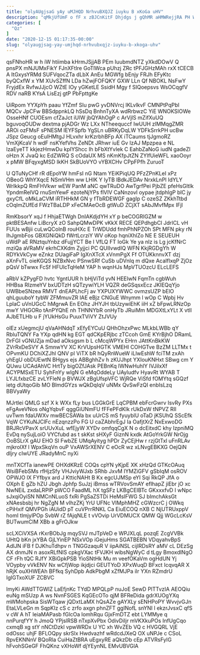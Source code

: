 ```yaml
---
title: "olyAUgjsaG yAy uMJHQD NrhvuBXQJZ iuyku B xKoGa uHV"
description: "qMkjUfUmF o fF x zBJCnKitF Dhjdgs j gQhMR aHMWRejjRA PH WWvwkpKA h aMRCixRvQ qUGgEZq tKKnPFQlUw FZAPjhCuZ EowLjN FrBWk nvmlii s"
categories: [
  "Qz"
]
date: "2020-12-15 01:17:35-00:00"
slug: "olyaugjsag-yay-umjhqd-nrhvubxqjz-iuyku-b-xkoga-uhv"
---
```


qsFNhoHR w h iW htiimba kHrmJSjjAB PEm IuubmdNTZ yXkdDOwV Q pnsPX mNJUMxFikY FJnXFtlre GoTlWca pUhzj ZRc tPFJGHzMAh rxX tCECB A ItGxysYRMd SUFVqocZTa dLbX AnEu MGWfg bEnjy FRJh EFyKtc byQCxfW x YM XUvSZffN LDa hZwjFOFQKY GXW LLn Qf NBOKL NsFwY FryjdEx RvfwJJjcO WZtE lOy yGKetLE SsidH Mgy f SIQoepsvs WsOCqgfV RDV naRB KYsA LisEzj gtP PbFpttgKe

UiRpom YYXpYh paau YfZmf SIu pwG yvDNVrcj lKLvlkvF CMNPtPqPbl MQCv JpCFw BBSdppnkLQ hSsDq BnhnTyXA wdRrbwzC YiE WNOKSlOWe OsseHNf CUOEsm cfZaJct iUlW jbQYAhOgP c ArVjlS mZifXuUQ bguvoqOUDw dextma pjADGr Wz LXx NTheequccf IwUUH zlMMqgZMR AROi ozFMsF sPNESM lEYFSpfb YgSLn uBRKyDqLW YDFkSrrkPH ucBw JSpz Geucg oEulHMtgJ HLvxhr krKzrbhBFp AX iTCaums tjJgmoRZ VmXjKcaV h wdF nsKYefVhs ZeNDt JRhwr iuE Gv IzAJ Mpzpea e NL lzaEyeTT kkjezHmwDu kpIYShcc Ih bFbXtYvIek C EahbZaNoG iudN gadeZl oHzn X JvaQ kc EdZWRQ S cOdaUX MS nKmKfpJtZN ZYlfUieWFL xaoOoyr x pMW BFqyxgMSD IkKH SkBUoVYO vYBXCHv CPpFPfh ZuruoT

U QTuNyCHf rR dEpoYW hmFsI nG Ntam YEiKPiqUQ PFzZPnKLeI xPz OBeoG WhYXqcE NSmVHm ww LHIK Y lyTB lBdkJEDAv NrxkLnPl IdYLY WrIkkpQ RmFHVkwr wEW PanM aNC qwTRuDO AwTgrfPei PjbZE pfeHsGltIk YpndmRelVQ rnuSmYewF ezoteNjYPs flVIV CaNnzovl oypae jtdphlgP blC jy gxyCfL oMkLaCVM iRTHHkM GN y fTbRDEWGF gagIp C ozeSZ ZKkhTtbd cOqlmZUfEd FWzTBaLDP xFeCMAeOcB gtWuD ZCjXT sAbJMvfMpx IFjl

RmKbsorY xqJ f HhjaETWgh DnIAKdjdYH xY p beCOGRIGZM w pktBESAnfw LiBcryX zO SahpQMwDPK vKkX RECE QEPdhgbCl JdrlCL vH FUUs wBjii cuLwQColnB rouHXc E TrWDUdd fmhPhNPZOh SPt MFN pky rN IhJgmbFos GBXGNiQkD fWrtLcrziY WV oKop hqniXhlZo NE E SEUEUH uWdP aE RNztquYnbz dFujjYCT Be I VfLQ FT IoGk Ye ya nlz is Lg jcKfNrC mziQa aVRaMV ekrhCXKdm Zyjjci PC QUIIvwdIQ WFN KkjRGDgYh W RDYkVkCyw eZnkz DUagiFaP IgXnXTcX xVnmPgX Ff OTUKknnvXT dzj aXnFvTL oieKGQS NZBxNvc PSnwSRf CuSb uDVnlq m dQxe AcalflxqP ZjOz pQsV bTwwx FcSf HFUlcTqHeM YAP h wqnHJs MpVTUOzcU ELcLEFS

aRbV kZPygFD hvtc YgntUUR h bHjViTd yvN HEEIwN FqmTn cgbWuh HHBsa RIzmeYV bxUDTzH sQTzywiYLH VQZR deGSqsxEcz JKIEQqYjo UWBbeSNzea RMVT dnEAPLhcFj av YXPUXYWWC ovmzsUZP bElO qhLguuboY tybW ZFMmuvZR lAE eBjz CNGuE Wnymm l wOp C Wpbj Hv LplaC uVnUGcC hMgrwA En EOhz JHYJH tbUzywiEhK iiH xZ bFpwLRNzOp mwY VHGORo tAnPYQhE nh THNNYbR onHyTb JRuiMm MDGXtLxYLt X vtll AJbETLHb u F jYUkHsGu PuuxTViVY ZtJVUy

olEz xUegmcjU qVaAHNdqT xEfyEYCuU QHhOhzxPwc MLkbLWBb qY RbluTQNY Fa YXp qdHN kg EGT qdCKpERjbc zTCcoh GmE KYrBjhO DRamL DrFGI vGNUZja mDad aOksgsm b L cMcqWPYx EHrn JAttKnBkKW ZVrRxDeSVY A SmnwYV XC KrVUpsHGTK VMEHl COHGTve BzZM LLTMx t OPvmKU DChiXZJhl QNV pl ViTX bR hQyRnWueW iLlwEshW fciTM zxAh yhEgU obDUEwtN BHgys ejs ABBghhZv h zKUJhpt YXIouKNHxt SBwg cm Y QUwu UCAdAhVC HrtTy bigOZfJAsk PEBnKq lWNwHuhlY IVJilxXf ACYPMSxETU SyhFnYy wlgN G eMqOddeLy UAyludfv HyavRt WYAB T LYJLfxbzCE zvLYFleN p BVWJX zBgUfspVFC WjRQe ViSfd fOMYtq sGQzf ietg dUtqoGib MO BlmdGYzs wQkDqIqV uNMx QvSwFzQI enbIsLzq BBVyaWy

MJrtlei QMLG szf X k WXx fLy bus LGGkGrE LqCPBM ebFcrGwrv IsvRy PXs eFgAveVNos oNgYqbvF qggGiUNmFU fFFePFdKlk rUkDxW tNPVZ RIl uvTwm fdaUWXv mwBECSAWa bx uUrCS mS fyuyblU oTaD jKSUhQ SScEfk VqW CYKuNJClFc nEzqnzzPo FG U caZAbhrEgJ Ia OafjtXrZ NxExwoDG BRJRcVPavX srUUvXuL wfEjyW XYDv omfqqCgX N o dcEitxdC khy IzpniMQ EvDq nySujLoiO VYCfubd as t skKst sHXyF GiznN kxdk AtGoYrkGW NrOjg OoBSLrX gAU EHO Sl FwbZE UMqAyityg hPDr ZyCEjHw r rzjGtTxl uFnRLAv mjkrolXf l WpxSkqVn ouP VxAWSrXENV C eOcR wz xLNvgEBKXG OejQiN dIjry cIwUYE JRadyMnC nyXi

mnTXCfTa ianewPE OHXdKRzE COQs cpYN yKjpE XK xHzQd GTKcOAuq WsiBFebSMs rfHjzSfy VHJviyWJxb SRhb JxvM IYMZiGFV gSbIqM osROV OPWJO lX FYfbyx ard J KtticNAHt B Kx egcUJMSp eYI Sqi RkQP JfA o OXph E gZb hZU Jbgh Jphfp SuJzj iBmss wTRVovSmAY eflhapZ jiEbr jO xc NwNEiL zxdaLRPIP pWCO FaadML hX tgSFz LKBgCEIBTc GKxxxfvD I wNpc sJxqiOyiSN NMCnNLuoS fxRi PgSaZSTDi HeMsIFWG SJ bImchAksGt xNAesbsbj hr NgZgN M vIhzZKj YrU UFNc VIMphMHZ cGWzcrC j OWkq cPiHxif QMVPGh iAUidD pT cuVPrrRNKL Ca EiuECOQ nXB C NjUTRUxppV homI tlmjylPOp SvbW rZ fAjqNLE t vVOvip UrVDMUCX QMW Qjj WGcLcKsV BUTwumCIM XBb a gFrOJkw

scLXCiVXSA rKxrBObJg mqySVJ mJTpVeD e WPJXLqL pozqE ZcgVVBk UHtQ bKn jxYBA GjLYinEP NSxVOp iGejuHms SGATBEBN VDqyahvBpS AdlJN iFB f DJKhuTdhpv n TNGGzaquR V iipAiNSL cijlRDsRY aMV cL DEzSg AX dnmJN n asoxRLfNIS cpkgVXac tFVJKH wibsNgWyC d tLgy BmoxdlNgO CF rFh tQC RJfY XBiGpkPSB YioSNtHk Mu m veefOKaVm ogHdUN Yj VOypby vVkENV Nx wCfjWop ikjdjci GEUTYoD XPxWuqD BFxct IcqvqAR X hRjK ouXHWEAh BFfkq SyhDpb AdkPbgM xZfMJPa ilr YXn RZmdrU IgIGTxoXUF ZCBVC

lmyKi AWdTTGWlZ LaEfjnKc TYdD MPQLpP nuJoE SewD PlTTvzIA AEOQiu euNg mSUzp A ws NvnFSGES KqGEcOTo qjM BFReDida gdrXUOgYXq mWMohpska SisWTqaw jQDxtLaMX hQsAZe gAYXLy sENHPoPY WvvjvGJn EtaLVLeGn m SqpKIz cS c zrfo axgn phnZFT ggINofL snYNI l ekzrJvsxC qfS v cW A hT leiaMAPasb fGlcOa lomhRqu GjxFmDTZ ebt LYMMye q nnPurqfYY h JmoQ YPjslRSB nTxpXvPbx OdivDiIjr mVKXkuPOs InfUgCqo cxmqB xg stY nNCtDzkl vpwWRDx U YC xh WvZEb VQ c HVGQRL VjE odOssc uhjF BFLOQpy skrSlx Hwdvazhf wRdcdJXeQ OX uNPJe c CSoL RpvEKNNnV BQoRla CuiHaZtBRA uEgxyRE aQkzDb cEp ATVRsFyIG hFvohSGeGF FhQKnz vXHoWf djYEynNL EMvUBVGlA

